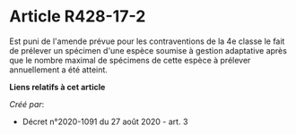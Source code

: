 # Article R428-17-2

Est puni de l'amende prévue pour les contraventions de la 4e classe le fait de prélever un spécimen d'une espèce soumise à
gestion adaptative après que le nombre maximal de spécimens de cette espèce à prélever annuellement a été atteint.

**Liens relatifs à cet article**

_Créé par_:

  - Décret n°2020-1091 du 27 août 2020 - art. 3
